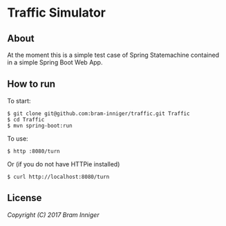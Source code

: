 # Traffic Simulator

## About

At the moment this is a simple test case of Spring Statemachine contained in a simple Spring Boot Web App.

## How to run

To start:

    $ git clone git@github.com:bram-inniger/traffic.git Traffic
    $ cd Traffic
    $ mvn spring-boot:run

To use:

    $ http :8080/turn

Or (if you do not have HTTPie installed)

    $ curl http://localhost:8080/turn

## License

_Copyright (C) 2017 Bram Inniger_

